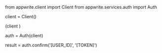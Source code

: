 from appwrite.client import Client
from appwrite.services.auth import Auth

client = Client()

(client
)

auth = Auth(client)

result = auth.confirm('[USER_ID]', '[TOKEN]')
